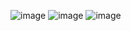 ![image](https://github.com/user-attachments/assets/4498a438-73f9-4f83-95ad-857941e11fde)
![image](https://github.com/user-attachments/assets/7cdb6689-7b21-43e2-b403-de5f701442a4)
![image](https://github.com/user-attachments/assets/98b1ef22-d6fb-4593-9d26-68f5d79adcfc)


